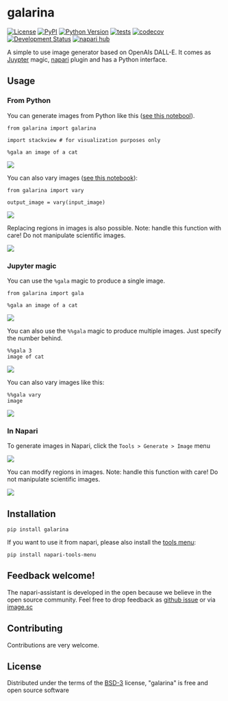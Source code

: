 # galarina
[![License](https://img.shields.io/pypi/l/galarina.svg?color=green)](https://github.com/haesleinhuepf/galarina/raw/master/LICENSE)
[![PyPI](https://img.shields.io/pypi/v/galarina.svg?color=green)](https://pypi.org/project/galarina)
[![Python Version](https://img.shields.io/pypi/pyversions/galarina.svg?color=green)](https://python.org)
[![tests](https://github.com/haesleinhuepf/galarina/workflows/tests/badge.svg)](https://github.com/haesleinhuepf/galarina/actions)
[![codecov](https://codecov.io/gh/haesleinhuepf/galarina/branch/master/graph/badge.svg)](https://codecov.io/gh/haesleinhuepf/galarina)
[![Development Status](https://img.shields.io/pypi/status/galarina.svg)](https://en.wikipedia.org/wiki/Software_release_life_cycle#Alpha)
[![napari hub](https://img.shields.io/endpoint?url=https://api.napari-hub.org/shields/galarina)](https://napari-hub.org/plugins/galarina)

A simple to use image generator based on OpenAIs DALL-E. It comes as [Juypter](https://jupyter.org/) magic, [napari](https://napari.org/) plugin and has a Python interface.

## Usage

### From Python

You can generate images from Python like this ([see this notebool](https://github.com/haesleinhuepf/galarina/blob/main/demo/demo_galarina.ipynb)).

```
from galarina import galarina

import stackview # for visualization purposes only
```

```
%gala an image of a cat
```

![](https://github.com/haesleinhuepf/galarina/raw/main/docs/images/jupyter_screenshot.png)

You can also vary images ([see this notebook](https://github.com/haesleinhuepf/galarina/blob/main/demo/demo_vary.ipynb)):
```
from galarina import vary

output_image = vary(input_image)
```

![](https://github.com/haesleinhuepf/galarina/raw/main/docs/images/vary_screenshot.png)

Replacing regions in images is also possible. Note: handle this function with care! Do not manipulate scientific images.

![](https://github.com/haesleinhuepf/galarina/raw/main/docs/images/jupyter_replace_screencast.gif)

### Jupyter magic

You can use the `%gala` magic to produce a single image.

```
from galarina import gala
```

```
%gala an image of a cat
```

![](https://github.com/haesleinhuepf/galarina/raw/main/docs/images/jupyter_screenshot.png)

You can also use the `%%gala` magic to produce multiple images. Just specify the number behind.

```
%%gala 3
image of cat
```

![](https://github.com/haesleinhuepf/galarina/raw/main/docs/images/jupyter_screencast.gif)

You can also vary images like this:
```
%%gala vary
image
```

![](https://github.com/haesleinhuepf/galarina/raw/main/docs/images/vary_jupyter_screenshot.png)

### In Napari

To generate images in Napari, click the `Tools > Generate > Image` menu

![](https://github.com/haesleinhuepf/galarina/raw/main/docs/images/napari_screenshot.png)

You can modify regions in images. Note: handle this function with care! Do not manipulate scientific images.


![](https://github.com/haesleinhuepf/galarina/raw/main/docs/images/replace_screencast.gif)

## Installation

```
pip install galarina
```

If you want to use it from napari, please also install the [tools menu](https://github.com/haesleinhuepf/napari-tools-menu):

```
pip install napari-tools-menu
```

## Feedback welcome!

The napari-assistant is developed in the open because we believe in the open source community. Feel free to drop feedback as [github issue](https://github.com/haesleinhuepf/galarina) or via [image.sc](https://image.sc)

## Contributing

Contributions are very welcome. 

## License

Distributed under the terms of the [BSD-3] license,
"galarina" is free and open source software

[BSD-3]: http://opensource.org/licenses/BSD-3-Clause

